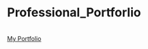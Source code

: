 # Professional_Portforlio

<br><a href="https://shelbybridwell.github.io/Professional_Portforlio/">My Portfolio</a>
